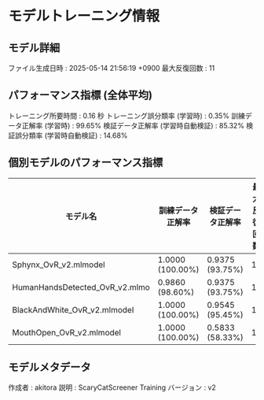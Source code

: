 # モデルトレーニング情報

## モデル詳細
ファイル生成日時   : 2025-05-14 21:56:19 +0900
最大反復回数     : 11

## パフォーマンス指標 (全体平均)
トレーニング所要時間              : 0.16 秒
トレーニング誤分類率 (学習時)     : 0.35%
訓練データ正解率 (学習時)         : 99.65%
検証データ正解率 (学習時自動検証) : 85.32%
検証誤分類率 (学習時自動検証)     : 14.68%
## 個別モデルのパフォーマンス指標
| モデル名                        | 訓練データ正解率 | 検証データ正解率 | 最大反復回数 |
|---------------------------------|--------------------|--------------------|--------------|
| Sphynx_OvR_v2.mlmodel          | 1.0000 (100.00%)   | 0.9375 (93.75%)    | 11           |
| HumanHandsDetected_OvR_v2.mlmo | 0.9860 (98.60%)    | 0.9375 (93.75%)    | 11           |
| BlackAndWhite_OvR_v2.mlmodel   | 1.0000 (100.00%)   | 0.9545 (95.45%)    | 11           |
| MouthOpen_OvR_v2.mlmodel       | 1.0000 (100.00%)   | 0.5833 (58.33%)    | 11           |

## モデルメタデータ
作成者            : akitora
説明              : ScaryCatScreener Training
バージョン        : v2